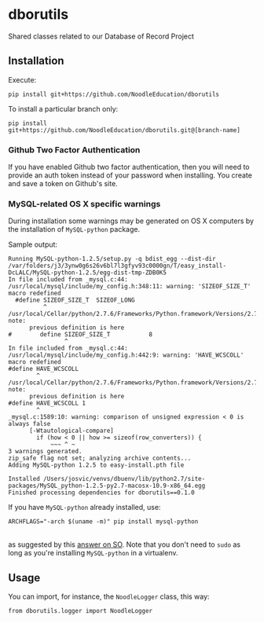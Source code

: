 # dborutils

Shared classes related to our Database of Record Project

## Installation

Execute:

```
pip install git+https://github.com/NoodleEducation/dborutils
```

To install a particular branch only:

```
pip install git+https://github.com/NoodleEducation/dborutils.git@[branch-name]
```
### Github Two Factor Authentication

If you have enabled Github two factor authentication, then you will need to provide
an auth token instead of your password when installing. You create and save a token
on Github's site.

### MySQL-related OS X specific warnings

During installation some warnings may be generated on OS X computers by the installation of `MySQL-python` package.

Sample output:

```
Running MySQL-python-1.2.5/setup.py -q bdist_egg --dist-dir /var/folders/j3/3ynw0g6s26v6bl7l3gfyv93c0000gn/T/easy_install-DcLALC/MySQL-python-1.2.5/egg-dist-tmp-ZDB0K5
In file included from _mysql.c:44:
/usr/local/mysql/include/my_config.h:348:11: warning: 'SIZEOF_SIZE_T' macro redefined
  #define SIZEOF_SIZE_T  SIZEOF_LONG
          ^
/usr/local/Cellar/python/2.7.6/Frameworks/Python.framework/Versions/2.7/include/python2.7/pymacconfig.h:43:17: note:
      previous definition is here
#        define SIZEOF_SIZE_T           8
                ^
In file included from _mysql.c:44:
/usr/local/mysql/include/my_config.h:442:9: warning: 'HAVE_WCSCOLL' macro redefined
#define HAVE_WCSCOLL
        ^
/usr/local/Cellar/python/2.7.6/Frameworks/Python.framework/Versions/2.7/include/python2.7/pyconfig.h:908:9: note:
      previous definition is here
#define HAVE_WCSCOLL 1
        ^
_mysql.c:1589:10: warning: comparison of unsigned expression < 0 is always false
      [-Wtautological-compare]
        if (how < 0 || how >= sizeof(row_converters)) {
            ~~~ ^ ~
3 warnings generated.
zip_safe flag not set; analyzing archive contents...
Adding MySQL-python 1.2.5 to easy-install.pth file

Installed /Users/josvic/venvs/dbuenv/lib/python2.7/site-packages/MySQL_python-1.2.5-py2.7-macosx-10.9-x86_64.egg
Finished processing dependencies for dborutils==0.1.0
```

If you have `MySQL-python` already installed, use:

```
ARCHFLAGS="-arch $(uname -m)" pip install mysql-python
```
\
as suggested by this [answer on SO](http://stackoverflow.com/a/6853460/1211429). Note that you don't need to `sudo` as long as you're installing `MySQL-python` in a virtualenv.

## Usage

You can import, for instance, the `NoodleLogger` class, this way:

```
from dborutils.logger import NoodleLogger
```
